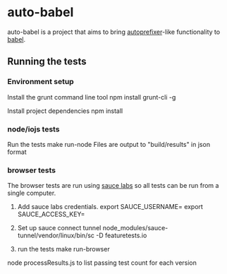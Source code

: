 # auto-babel
auto-babel is a project that aims to bring [autoprefixer](https://github.com/postcss/autoprefixer-core#usage)-like functionality to [babel](https://github.com/babel/babel).


## Running the tests
### Environment setup

Install the grunt command line tool
    npm install grunt-cli -g

Install project dependencies
    npm install

### node/iojs tests
Run the tests
    make run-node
Files are output to "build/results" in json format

### browser tests
The browser tests are run using [sauce labs](https://saucelabs.com/) so all tests can be run from a single computer.

1. Add sauce labs credentials.
    export SAUCE_USERNAME=<USERNAME>
    export SAUCE_ACCESS_KEY=<KEY>

2. Set up sauce connect tunnel
    node_modules/sauce-tunnel/vendor/linux/bin/sc -D featuretests.io

3. run the tests
    make run-browser

node processResults.js to list passing test count for each version